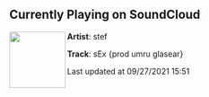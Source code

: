 ## Currently Playing on SoundCloud

[<img align="left" width="100" src="https://i1.sndcdn.com/artworks-5uHwYkUpsCyWHDzk-0Oza3g-t500x500.jpg">](https://soundcloud.com/papixpanda/sex)

**Artist**: stef 

**Track**: sEx {prod umru glasear}

Last updated at 09/27/2021 15:51
